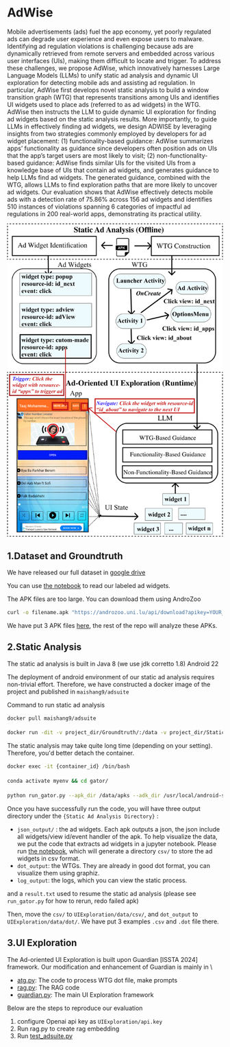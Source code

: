 # AdWise
Mobile advertisements (ads) fuel the app economy, yet poorly regulated ads can degrade user experience and even expose users to malware. Identifying ad regulation violations is challenging because ads are dynamically retrieved from remote servers and embedded across various user interfaces (UIs), making them difficult to locate and trigger. To address these challenges, we propose AdWise, which innovatively harnesses Large Language Models (LLMs) to unify static ad analysis and dynamic UI exploration for detecting mobile ads and assisting ad regulation. In particular, AdWise first develops novel static analysis to build a window transition graph (WTG) that represents transitions among UIs and identifies UI widgets used to place ads (referred to as ad widgets) in the WTG. AdWise then instructs the LLM to guide dynamic UI exploration for finding ad widgets based on the static analysis results. More importantly, to guide LLMs in effectively finding ad widgets, we design ADWISE by leveraging insights from two strategies commonly employed by developers for ad widget placement: (1) functionality-based guidance: AdWise summarizes apps’ functionality as guidance since developers often position ads on UIs that the app’s target users are most likely to visit; (2) non-functionality-based guidance: AdWise finds similar UIs for the visited UIs from a knowledge base of UIs that contain ad widgets, and generates guidance to help LLMs find ad widgets. The generated guidance, combined with the WTG, allows LLMs to find exploration paths that are more likely to uncover ad widgets. Our evaluation shows that AdWise effectively detects mobile ads with a detection rate of 75.86% across 156 ad widgets and identifies 510 instances of violations spanning 6 categories of impactful ad regulations in 200 real-world apps, demonstrating its practical utility.

![AdSuite.png](AdSuite.png)
## 1.Dataset and Groundtruth

We have released our full dataset in [google drive](https://drive.google.com/drive/folders/1dTLBSfQLyrNx1qM72OStax8T5H1eYT7_?usp=sharing
)

You can use [the notebook](Groundtruth/readGroundtruth.ipynb) to read our labeled ad widgets. 

The APK files are too large. You can download them using AndroZoo
```bash
curl -o filename.apk "https://androzoo.uni.lu/api/download?apikey=YOUR_API_KEY&sha256=SHA256_HASH_OF_APK"
```

We have put 3 APK files [here](Groundtruth/apks), the rest of the repo will analyze these APKs.

## 2.Static Analysis
The static ad analysis is built in Java 8 (we use jdk corretto 1.8) Android 22

The deployment of android environment of our static ad analysis requires non-trivial effort.
Therefore, we have constructed a docker image of the project and published in
`maishang9/adsuite`


Command to run static ad analysis

```bash
docker pull maishang9/adsuite
   
docker run -dit -v project_dir/Groundtruth/:/data -v project_dir/StaticAnalysis/staticAdAnalysis:/gator maishang9/adsuite /bin/bash
```
The static analysis may take quite long time (depending on your setting). Therefore, you'd better detach the container.

```bash
docker exec -it {container_id} /bin/bash

conda activate myenv && cd gator/

python run_gator.py --apk_dir /data/apks --adk_dir /usr/local/android-sdk-linux

```

Once you have successfully run the code, you will have three output directory under the `{Static Ad Analysis Directory}` : 
- `json_output/` : the ad widgets. Each apk outputs a json, the json include all widgets/view id/event handler of the apk. 
To help visualize the data, we put the code that extracts ad widgets in a jupyter notebook. 
Please run [the notebook](StaticAnalysis/static2dynamic.ipynb), which will generate a directory `csv/` to store the ad widgets in csv format.
- `dot_output`: the WTGs. They are already in good dot format, you can visualize them using graphiz.
- `log_output`: the logs, which you can view the static process.

and a `result.txt` used to resume the static ad analysis (please see `run_gator.py` for how to rerun, redo failed apk)




Then, move the `csv/` to `UIExploration/data/csv/`, and `dot_output` to `UIExploration/data/dot/`.
We have put 3 examples `.csv` and `.dot` file there. 



## 3.UI Exploration


The Ad-oriented UI Exploration is built upon Guardian [ISSTA 2024] framework. Our modification and enhancement of Guardian is mainly in \
- [atg.py](UIExploration/atg.py): The code to process WTG dot file, make prompts
- [rag.py](UIExploration/rag.py): The RAG code
- [guardian.py](UIExploration/guardian.py): The main UI Exploration framework


Below are the steps to reproduce our evaluation
1. configure Openai api key as `UIExploration/api.key`
2. Run rag.py to create rag embedding
2. Run [test_adsuite.py](UIExploration/test_adsuite.py)



